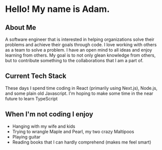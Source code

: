 <h1>Hello! My name is Adam.</h1>

<h2>About Me</h2>
<p>A software engineer that is interested in helping organizations solve their problems and achieve their goals through code.  I love working with others as a team to solve a problem. I have an open mind to all ideas and enjoy learning from others.  My goal is to not only glean knowledge from others, but to contribute something to the collaborations that I am a part of.</p>

<h2>Current Tech Stack</h2>
<p>These days I spend time coding in React (primarily using Next.js), Node.js, and some plain old Javascript.  I'm hoping to make some time in the near future to learn TypeScript</p>

<h2>When I'm not coding I enjoy</h2>
<ul>
  <li>Hanging with my wife and kids</li>
  <li>Trying to wrangle Maple and Pearl, my two crazy Maltipoos</li>
  <li>Playing guitar</li>
  <li>Reading books that I can hardly comprehend (makes me feel smart)</li>
</ul>
